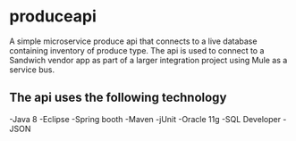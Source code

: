 # produceapi
A simple microservice produce api that connects to a live database containing inventory of produce type.  The api is 
used to connect to a Sandwich vendor app as part of a larger integration project using Mule as a service bus.

## The api uses the following technology
-Java 8
-Eclipse
-Spring booth
-Maven
-jUnit
-Oracle 11g
-SQL Developer
-JSON
